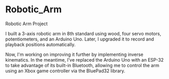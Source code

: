 # Robotic_Arm
Robotic Arm Project 

I built a 3-axis robotic arm in 8th standard using wood, four servo motors, potentiometers, and an Arduino Uno. Later, I upgraded it to record and playback positions automatically.

Now, I'm working on improving it further by implementing inverse kinematics. 
In the meantime, I’ve replaced the Arduino Uno with an ESP-32 to take advantage of its built-in Bluetooth, allowing me to control the arm using an Xbox game controller via the BluePad32 library.
